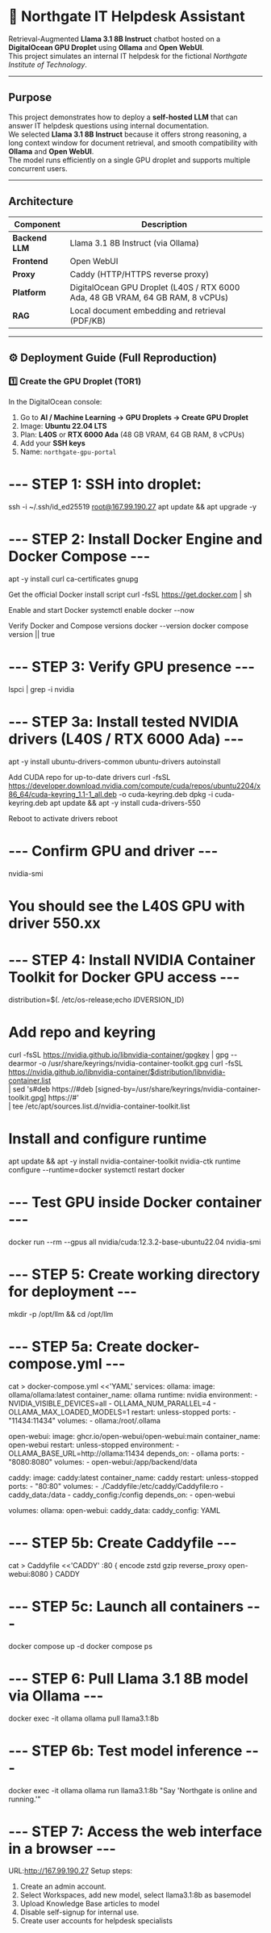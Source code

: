 # 🧠 Northgate IT Helpdesk Assistant

Retrieval-Augmented **Llama 3.1 8B Instruct** chatbot hosted on a **DigitalOcean GPU Droplet** using **Ollama** and **Open WebUI**.  
This project simulates an internal IT helpdesk for the fictional *Northgate Institute of Technology*.

---

## Purpose

This project demonstrates how to deploy a **self-hosted LLM** that can answer IT helpdesk questions using internal documentation.  
We selected **Llama 3.1 8B Instruct** because it offers strong reasoning, a long context window for document retrieval, and smooth compatibility with **Ollama** and **Open WebUI**.  
The model runs efficiently on a single GPU droplet and supports multiple concurrent users.

---

## Architecture

| Component | Description |
|------------|-------------|
| **Backend LLM** | Llama 3.1 8B Instruct (via Ollama) |
| **Frontend** | Open WebUI |
| **Proxy** | Caddy (HTTP/HTTPS reverse proxy) |
| **Platform** | DigitalOcean GPU Droplet (L40S / RTX 6000 Ada, 48 GB VRAM, 64 GB RAM, 8 vCPUs) |
| **RAG** | Local document embedding and retrieval (PDF/KB) |

---

## ⚙️ Deployment Guide (Full Reproduction)

### 1️⃣ Create the GPU Droplet (TOR1)

In the DigitalOcean console:  
1. Go to **AI / Machine Learning → GPU Droplets → Create GPU Droplet**  
2. Image: **Ubuntu 22.04 LTS**  
3. Plan: **L40S** or **RTX 6000 Ada** (48 GB VRAM, 64 GB RAM, 8 vCPUs)  
4. Add your **SSH keys**   
5. Name: `northgate-gpu-portal`  

# --- STEP 1: SSH into droplet:
ssh -i ~/.ssh/id_ed25519 root@167.99.190.27
apt update && apt upgrade -y

# --- STEP 2: Install Docker Engine and Docker Compose ---
apt -y install curl ca-certificates gnupg

Get the official Docker install script
curl -fsSL https://get.docker.com | sh

Enable and start Docker
systemctl enable docker --now

Verify Docker and Compose versions
docker --version
docker compose version || true


# --- STEP 3: Verify GPU presence ---
lspci | grep -i nvidia

# --- STEP 3a: Install tested NVIDIA drivers (L40S / RTX 6000 Ada) ---
apt -y install ubuntu-drivers-common
ubuntu-drivers autoinstall

Add CUDA repo for up-to-date drivers
curl -fsSL https://developer.download.nvidia.com/compute/cuda/repos/ubuntu2204/x86_64/cuda-keyring_1.1-1_all.deb -o cuda-keyring.deb
dpkg -i cuda-keyring.deb
apt update && apt -y install cuda-drivers-550

Reboot to activate drivers
reboot

# --- Confirm GPU and driver ---
nvidia-smi
# You should see the L40S GPU with driver 550.xx

# --- STEP 4: Install NVIDIA Container Toolkit for Docker GPU access ---
distribution=$(. /etc/os-release;echo $ID$VERSION_ID)

# Add repo and keyring
curl -fsSL https://nvidia.github.io/libnvidia-container/gpgkey | gpg --dearmor -o /usr/share/keyrings/nvidia-container-toolkit.gpg
curl -fsSL https://nvidia.github.io/libnvidia-container/$distribution/libnvidia-container.list \
 | sed 's#deb https://#deb [signed-by=/usr/share/keyrings/nvidia-container-toolkit.gpg] https://#' \
 | tee /etc/apt/sources.list.d/nvidia-container-toolkit.list

# Install and configure runtime
apt update && apt -y install nvidia-container-toolkit
nvidia-ctk runtime configure --runtime=docker
systemctl restart docker

# --- Test GPU inside Docker container ---
docker run --rm --gpus all nvidia/cuda:12.3.2-base-ubuntu22.04 nvidia-smi

# --- STEP 5: Create working directory for deployment ---
mkdir -p /opt/llm && cd /opt/llm

# --- STEP 5a: Create docker-compose.yml ---
cat > docker-compose.yml <<'YAML'
services:
  ollama:
    image: ollama/ollama:latest
    container_name: ollama
    runtime: nvidia
    environment:
      - NVIDIA_VISIBLE_DEVICES=all
      - OLLAMA_NUM_PARALLEL=4
      - OLLAMA_MAX_LOADED_MODELS=1
    restart: unless-stopped
    ports:
      - "11434:11434"
    volumes:
      - ollama:/root/.ollama

  open-webui:
    image: ghcr.io/open-webui/open-webui:main
    container_name: open-webui
    restart: unless-stopped
    environment:
      - OLLAMA_BASE_URL=http://ollama:11434
    depends_on:
      - ollama
    ports:
      - "8080:8080"
    volumes:
      - open-webui:/app/backend/data

  caddy:
    image: caddy:latest
    container_name: caddy
    restart: unless-stopped
    ports:
      - "80:80"
    volumes:
      - ./Caddyfile:/etc/caddy/Caddyfile:ro
      - caddy_data:/data
      - caddy_config:/config
    depends_on:
      - open-webui

volumes:
  ollama:
  open-webui:
  caddy_data:
  caddy_config:
YAML

# --- STEP 5b: Create Caddyfile ---
cat > Caddyfile <<'CADDY'
:80 {
  encode zstd gzip
  reverse_proxy open-webui:8080
}
CADDY

# --- STEP 5c: Launch all containers ---
docker compose up -d
docker compose ps

# --- STEP 6: Pull Llama 3.1 8B model via Ollama ---
docker exec -it ollama ollama pull llama3.1:8b

# --- STEP 6b: Test model inference ---
docker exec -it ollama ollama run llama3.1:8b "Say 'Northgate is online and running.'"

# --- STEP 7: Access the web interface in a browser ---
URL:http://167.99.190.27
Setup steps:
1. Create an admin account.
2. Select Workspaces, add new model, select llama3.1:8b as basemodel
3. Upload Knowledge Base articles to model
4. Disable self-signup for internal use.
5. Create user accounts for helpdesk specialists
